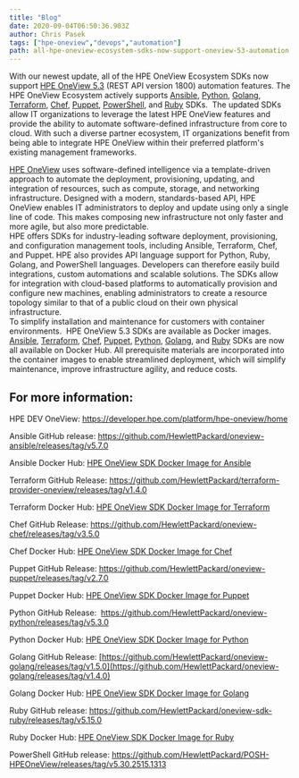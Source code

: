 ```yaml
---
title: "Blog"
date: 2020-09-04T06:50:36.903Z
author: Chris Pasek 
tags: ["hpe-oneview","devops","automation"]
path: all-hpe-oneview-ecosystem-sdks-now-support-oneview-53-automation
---
```

With our newest update, all of the HPE OneView Ecosystem SDKs now support [HPE OneView 5.3](https://www.hpe.com/us/en/integrated-systems/software.html?chatsrc=ot-en&jumpid=ps_ixkqsmug5a_aid-520023673&gclid=EAIaIQobChMIpPL8tqD16QIVUfDACh0i3g6WEAAYASAAEgLJ-_D_BwE&gclsrc=aw.ds)  (REST API version 1800) automation features. The HPE OneView Ecosystem actively supports [Ansible](https://github.com/HewlettPackard/oneview-ansible), [Python](https://github.com/HewlettPackard/oneview-python), [Golang](https://github.com/HewlettPackard/oneview-golang), [Terraform](https://github.com/HewlettPackard/terraform-provider-oneview/releases/tag/v1.3.0), [Chef](https://github.com/HewlettPackard/oneview-chef), [Puppet](https://github.com/HewlettPackard/oneview-puppet), [PowerShell](https://github.com/HewlettPackard/POSH-HPOneView), and [Ruby](https://github.com/HewlettPackard/oneview-sdk-ruby) SDKs.  The updated SDKs allow IT organizations to leverage the latest HPE OneView features and provide the ability to automate software-defined infrastructure from core to cloud. With such a diverse partner ecosystem, IT organizations benefit from being able to integrate HPE OneView within their preferred platform's existing management frameworks.

[HPE OneView](https://www.hpe.com/us/en/integrated-systems/software.html)  uses software-defined intelligence via a template-driven approach to automate the deployment, provisioning, updating, and integration of resources, such as compute, storage, and networking infrastructure. Designed with a modern, standards-based API, HPE OneView enables IT administrators to deploy and update using only a single line of code. This makes composing new infrastructure not only faster and more agile, but also more predictable.
<br/>
HPE offers SDKs for industry-leading software deployment, provisioning, and configuration management tools, including Ansible, Terraform, Chef, and Puppet. HPE also provides API language support for Python, Ruby, Golang, and PowerShell languages. Developers can therefore easily build integrations, custom automations and scalable solutions. The SDKs allow for integration with cloud-based platforms to automatically provision and configure new machines, enabling administrators to create a resource topology similar to that of a public cloud on their own physical infrastructure.
<br/>
To simplify installation and maintenance for customers with container environments.  HPE OneView 5.3 SDKs are available as Docker images. [Ansible](https://hub.docker.com/repository/docker/hewlettpackardenterprise/hpe-oneview-sdk-for-ansible), [Terraform](https://hub.docker.com/repository/docker/hewlettpackardenterprise/hpe-oneview-sdk-for-terraform), [Chef](https://hub.docker.com/repository/docker/hewlettpackardenterprise/hpe-oneview-sdk-for-chef), [Puppet](https://hub.docker.com/repository/docker/hewlettpackardenterprise/hpe-oneview-sdk-for-puppet), [Python](https://hub.docker.com/repository/docker/hewlettpackardenterprise/hpe-oneview-sdk-for-python), [Golang](https://hub.docker.com/repository/docker/hewlettpackardenterprise/hpe-oneview-sdk-for-golang), and [Ruby](https://hub.docker.com/repository/docker/hewlettpackardenterprise/hpe-oneview-sdk-for-ruby) SDKs are now all available on Docker Hub. All prerequisite materials are incorporated into the container images to enable streamlined deployment, which will simplify maintenance, improve infrastructure agility, and reduce costs.
<br/>
## For more information:

HPE DEV OneView: <https://developer.hpe.com/platform/hpe-oneview/home>

Ansible GitHub release:  <https://github.com/HewlettPackard/oneview-ansible/releases/tag/v5.7.0>

Ansible Docker Hub: [HPE OneView SDK Docker Image for Ansible](https://hub.docker.com/repository/docker/hewlettpackardenterprise/hpe-oneview-sdk-for-ansible)

Terraform GitHub Release: <https://github.com/HewlettPackard/terraform-provider-oneview/releases/tag/v1.4.0>

Terraform Docker Hub: [HPE OneView SDK Docker Image for Terraform](https://hub.docker.com/repository/docker/hewlettpackardenterprise/hpe-oneview-sdk-for-terraform)

Chef GitHub Release: <https://github.com/HewlettPackard/oneview-chef/releases/tag/v3.5.0>

Chef Docker Hub: [HPE OneView SDK Docker Image for Chef](https://hub.docker.com/repository/docker/hewlettpackardenterprise/hpe-oneview-sdk-for-chef)

Puppet GitHub Release: <https://github.com/HewlettPackard/oneview-puppet/releases/tag/v2.7.0>

Puppet Docker Hub: [HPE OneView SDK Docker Image for Puppet](https://hub.docker.com/repository/docker/hewlettpackardenterprise/hpe-oneview-sdk-for-puppet)

Python GitHub Release:  <https://github.com/HewlettPackard/oneview-python/releases/tag/v5.3.0>

Python Docker Hub: [HPE OneView SDK Docker Image for Python](https://hub.docker.com/repository/docker/hewlettpackardenterprise/hpe-oneview-sdk-for-python)

Golang GitHub Release:   [https://github.com/HewlettPackard/oneview-golang/releases/tag/v1.5.0](https://github.com/HewlettPackard/oneview-golang/releases/tag/v1.4.0)

Golang Docker Hub: [HPE OneView SDK Docker Image for Golang](https://hub.docker.com/repository/docker/hewlettpackardenterprise/hpe-oneview-sdk-for-golang)

Ruby GitHub release: <https://github.com/HewlettPackard/oneview-sdk-ruby/releases/tag/v5.15.0>

Ruby Docker Hub: [HPE OneView SDK Docker Image for Ruby](https://hub.docker.com/repository/docker/hewlettpackardenterprise/hpe-oneview-sdk-for-ruby)

PowerShell  GitHub release: <https://github.com/HewlettPackard/POSH-HPEOneView/releases/tag/v5.30.2515.1313>